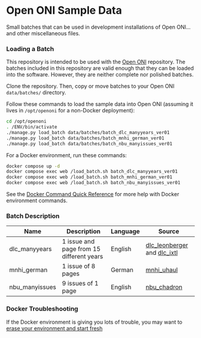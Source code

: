 # Open ONI Sample Data

Small batches that can be used in development installations of Open ONI... and other miscellaneous files.

### Loading a Batch

This repository is intended to be used with the [Open ONI](https://github.com/open-oni/open-oni) repository.
The batches included in this repository are valid enough that they can be loaded into the software.  However, they are neither complete nor polished batches.

Clone the repository.  Then, copy or move batches to your Open ONI `data/batches/` directory.

Follow these commands to load the sample data into Open ONI (assuming it lives in `/opt/openoni` for a non-Docker deployment):

```bash
cd /opt/openoni
. /ENV/bin/activate
./manage.py load_batch data/batches/batch_dlc_manyyears_ver01
./manage.py load_batch data/batches/batch_mnhi_german_ver01
./manage.py load_batch data/batches/batch_nbu_manyissues_ver01
```

For a Docker environment, run these commands:

```bash
docker compose up -d
docker compose exec web /load_batch.sh batch_dlc_manyyears_ver01
docker compose exec web /load_batch.sh batch_mnhi_german_ver01
docker compose exec web /load_batch.sh batch_nbu_manyissues_ver01
```

See the [Docker Command Quick
Reference](https://github.com/open-oni/open-oni/blob/dev/docs/advanced/docker-reference.md)
for more help with Docker environment commands.

### Batch Description

| Name | Description | Language | Source |
| --- | --- | --- | --- |
| dlc_manyyears | 1 issue and page from 15 different years | English | [dlc_leonberger](https://chroniclingamerica.loc.gov/batches/batch_dlc_leonberger_ver03) and [dlc_ixtl](https://chroniclingamerica.loc.gov/batches/batch_dlc_ixtl_ver01) |
| mnhi_german | 1 issue of 8 pages | German | [mnhi_uhaul](https://chroniclingamerica.loc.gov/batches/batch_mnhi_uhaul_ver01) |
| nbu_manyissues | 9 issues of 1 page | English | [nbu_chadron](https://chroniclingamerica.loc.gov/batches/batch_nbu_chadron_ver01) |

### Docker Troubleshooting
If the Docker environment is giving you lots of trouble, you may want to
[erase your environment and start fresh](https://github.com/open-oni/open-oni/blob/dev/docs/install/docker.md#erase-and-start-fresh)
